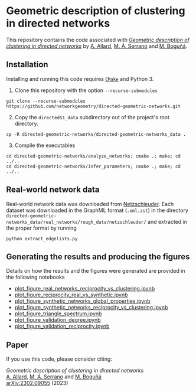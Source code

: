 # Geometric description of clustering in directed networks

This repository contains the code associated with [_Geometric description of clustering in directed networks_](https://arxiv.org/abs/2302.09055) by [A. Allard], [M. Á. Serrano] and [M. Boguñá].


## Installation

Installing and running this code requires [`CMake`](https://cmake.org/) and Python 3.

1. Clone this repository with the option `--recurse-submodules`
```
git clone --recurse-submodules https://github.com/networkgeometry/directed-geometric-networks.git
```

2. Copy the `directedS1_data` subdirectory out of the project's root directory.
```
cp -R directed-geometric-networks/directed-geometric-networks_data .
```

3. Compile the executables
```
cd directed-geometric-networks/analyze_networks; cmake .; make; cd ../..
cd directed-geometric-networks/infer_parameters; cmake .; make; cd ../..
```


## Real-world network data

Real-world network data was downloaded from [Netzschleuder](https://networks.skewed.de/). Each dataset was downloaded in the GraphML format (`.xml.zst`) in the directory `directed-geometric-networks_data/real_networks/rough_data/netzschleuder/` and extracted in the proper format by running
```
python extract_edgelists.py
```


## Generating the results and producing the figures

Details on how the results and the figures were generated are provided in the following notebooks
- [plot_figure_real_networks_reciprocity_vs_clustering.ipynb](python_scripts/plot_figure_real_networks_reciprocity_vs_clustering.ipynb)
- [plot_figure_reciprocity_real_vs_synthetic.ipynb](python_scripts/plot_figure_reciprocity_real_vs_synthetic.ipynb)
- [plot_figure_synthetic_networks_global_properties.ipynb](python_scripts/plot_figure_synthetic_networks_global_properties.ipynb)
- [plot_figure_synthetic_networks_reciprocity_vs_clustering.ipynb](python_scripts/plot_figure_synthetic_networks_reciprocity_vs_clustering.ipynb)
- [plot_figure_triangle_spectrum.ipynb](python_scripts/plot_figure_triangle_spectrum.ipynb)
- [plot_figure_validation_degree.ipynb](python_scripts/plot_figure_validation_degree.ipynb)
- [plot_figure_validation_reciprocity.ipynb](python_scripts/plot_figure_validation_reciprocity.ipynb)


## Paper

If you use this code, please consider citing:

_Geometric description of clustering in directed networks_<br/>
[A. Allard], [M. Á. Serrano] and [M. Boguñá]<br/>
[arXiv:2302.09055](https://arxiv.org/abs/2302.09055) (2023)<br/>

[A. Allard]: http://antoineallard.info
[M. Á. Serrano]: http://morfeo.ffn.ub.es/mariangeles/
[M. Boguñá]: http://complex.ffn.ub.es/~mbogunya/
